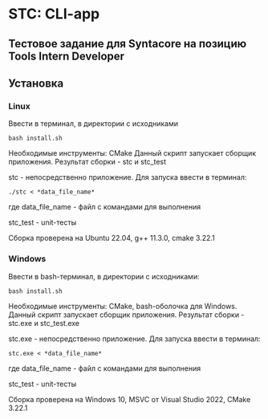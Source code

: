 # STC: CLI-app
## Тестовое задание для Syntacore на позицию Tools Intern Developer
## Установка
### Linux
Ввести в терминал, в директории с исходниками
    
    bash install.sh 

Необходимые инструменты: CMake
Данный скрипт запускает сборщик приложения. Результат сборки - stc и stc_test

stc - непосредственно приложение. Для запуска ввести в терминал:

    ./stc < *data_file_name* 

где data_file_name - файл с командами для выполнения

stc_test - unit-тесты

Сборка проверена на Ubuntu 22.04, g++ 11.3.0, cmake 3.22.1

### Windows
Ввести в bash-терминал, в директории с исходниками:

    bash install.sh

Необходимые инструменты: CMake, bash-оболочка для Windows.
Данный скрипт запускает сборщик приложения. Результат сборки - stc.exe и stc_test.exe

stc.exe - непосредственно приложение. Для запуска ввести в терминал:

    stc.exe < *data_file_name* 

где data_file_name - файл с командами для выполнения

stc_test - unit-тесты

Сборка проверена на Windows 10, MSVC от Visual Studio 2022, CMake 3.22.1